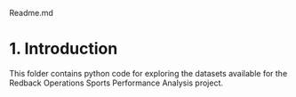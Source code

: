 Readme.md

# 1. Introduction

This folder contains python code for exploring the datasets available for the Redback Operations Sports Performance Analysis project.
